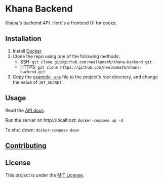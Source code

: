 # Khana Backend

[Khana](docs/explanation.md)'s backend API. Here's a frontend UI for [cooks](https://github.com/neelkamath/khana-cook).

## Installation

1. Install [Docker](https://docs.docker.com/get-docker/).
1. Clone the repo using one of the following methods:
    - SSH: `git clone git@github.com:neelkamath/khana-backend.git`
    - HTTPS: `git clone https://github.com/neelkamath/khana-backend.git`
1. Copy the [example `.env`](docs/.env) file to the project's root directory, and change the value of `JWT_SECRET`.

## Usage

Read the [API docs](docs/api.md).

Run the server on http://localhost: `docker-compose up -d`

To shut down: `docker-compose down`

## [Contributing](docs/CONTRIBUTING.md)

## License

This project is under the [MIT License](LICENSE).
